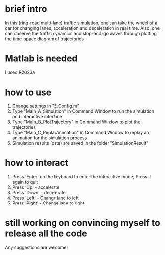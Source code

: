 # brief intro
In this (ring-road multi-lane) traffic simulation, one can take the wheel of a car for changing lanes, acceleration and deceleration in real time. Also, one can observe the traffic dynamics and stop-and-go waves through plotting the time-space diagram of trajectories

# Matlab is needed
I used R2023a

# how to use
1. Change settings in "Z_Config.m"
2. Type "Main_A_Simulation" in Command Window to run the simulation and interactive interface
3. Type "Main_B_PlotTrajectory" in Command Window to plot the trajectories
4. Type "Main_C_ReplayAnimation" in Command Window to replay an animation for the simulation process
5. Simulation results (data) are saved in the folder "SimulationResult"

# how to interact
1. Press 'Enter' on the keyboard to enter the interactive mode; Press it again to quit
2. Press 'Up' - accelerate
3. Press 'Down' - decelerate
4. Press 'Left' - Change lane to left
5. Press 'Right' - Change lane to right

# still working on convincing myself to release all the code
Any suggestions are welcome!
